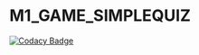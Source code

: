# M1_GAME_SIMPLEQUIZ

[![Codacy Badge](https://api.codacy.com/project/badge/Grade/7c7cea71257d44fe85bd43260dc16b64)](https://app.codacy.com/gh/Bhavapriya/M1_Game_SimpleQuiz?utm_source=github.com&utm_medium=referral&utm_content=Bhavapriya/M1_Game_SimpleQuiz&utm_campaign=Badge_Grade_Settings)
